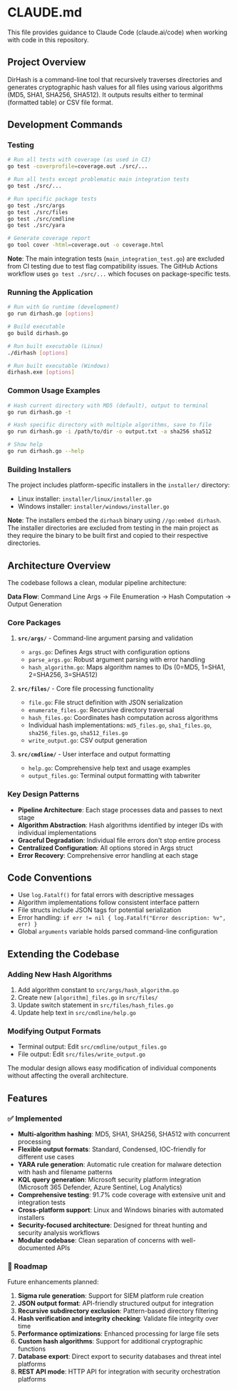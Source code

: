 # CLAUDE.md

This file provides guidance to Claude Code (claude.ai/code) when working with code in this repository.

## Project Overview

DirHash is a command-line tool that recursively traverses directories and generates cryptographic hash values for all files using various algorithms (MD5, SHA1, SHA256, SHA512). It outputs results either to terminal (formatted table) or CSV file format.

## Development Commands

### Testing
```bash
# Run all tests with coverage (as used in CI)
go test -coverprofile=coverage.out ./src/...

# Run all tests except problematic main integration tests
go test ./src/...

# Run specific package tests
go test ./src/args
go test ./src/files
go test ./src/cmdline
go test ./src/yara

# Generate coverage report
go tool cover -html=coverage.out -o coverage.html
```

**Note**: The main integration tests (`main_integration_test.go`) are excluded from CI testing due to test flag compatibility issues. The GitHub Actions workflow uses `go test ./src/...` which focuses on package-specific tests.

### Running the Application
```bash
# Run with Go runtime (development)
go run dirhash.go [options]

# Build executable
go build dirhash.go

# Run built executable (Linux)
./dirhash [options]

# Run built executable (Windows)  
dirhash.exe [options]
```

### Common Usage Examples
```bash
# Hash current directory with MD5 (default), output to terminal
go run dirhash.go -t

# Hash specific directory with multiple algorithms, save to file
go run dirhash.go -i /path/to/dir -o output.txt -a sha256 sha512

# Show help
go run dirhash.go --help
```

### Building Installers
The project includes platform-specific installers in the `installer/` directory:
- Linux installer: `installer/linux/installer.go`
- Windows installer: `installer/windows/installer.go`

**Note**: The installers embed the `dirhash` binary using `//go:embed dirhash`. The installer directories are excluded from testing in the main project as they require the binary to be built first and copied to their respective directories.

## Architecture Overview

The codebase follows a clean, modular pipeline architecture:

**Data Flow**: Command Line Args → File Enumeration → Hash Computation → Output Generation

### Core Packages

1. **`src/args/`** - Command-line argument parsing and validation
   - `args.go`: Defines Args struct with configuration options
   - `parse_args.go`: Robust argument parsing with error handling
   - `hash_algorithm.go`: Maps algorithm names to IDs (0=MD5, 1=SHA1, 2=SHA256, 3=SHA512)

2. **`src/files/`** - Core file processing functionality  
   - `file.go`: File struct definition with JSON serialization
   - `enumerate_files.go`: Recursive directory traversal
   - `hash_files.go`: Coordinates hash computation across algorithms
   - Individual hash implementations: `md5_files.go`, `sha1_files.go`, `sha256_files.go`, `sha512_files.go`
   - `write_output.go`: CSV output generation

3. **`src/cmdline/`** - User interface and output formatting
   - `help.go`: Comprehensive help text and usage examples
   - `output_files.go`: Terminal output formatting with tabwriter

### Key Design Patterns

- **Pipeline Architecture**: Each stage processes data and passes to next stage
- **Algorithm Abstraction**: Hash algorithms identified by integer IDs with individual implementations
- **Graceful Degradation**: Individual file errors don't stop entire process
- **Centralized Configuration**: All options stored in Args struct
- **Error Recovery**: Comprehensive error handling at each stage

## Code Conventions

- Use `log.Fatalf()` for fatal errors with descriptive messages
- Algorithm implementations follow consistent interface pattern
- File structs include JSON tags for potential serialization
- Error handling: `if err != nil { log.Fatalf("Error description: %v", err) }`
- Global `arguments` variable holds parsed command-line configuration

## Extending the Codebase

### Adding New Hash Algorithms
1. Add algorithm constant to `src/args/hash_algorithm.go`
2. Create new `[algorithm]_files.go` in `src/files/`
3. Update switch statement in `src/files/hash_files.go`
4. Update help text in `src/cmdline/help.go`

### Modifying Output Formats
- Terminal output: Edit `src/cmdline/output_files.go`
- File output: Edit `src/files/write_output.go`

The modular design allows easy modification of individual components without affecting the overall architecture.

## Features

### ✅ Implemented
- **Multi-algorithm hashing**: MD5, SHA1, SHA256, SHA512 with concurrent processing
- **Flexible output formats**: Standard, Condensed, IOC-friendly for different use cases
- **YARA rule generation**: Automatic rule creation for malware detection with hash and filename patterns
- **KQL query generation**: Microsoft security platform integration (Microsoft 365 Defender, Azure Sentinel, Log Analytics)
- **Comprehensive testing**: 91.7% code coverage with extensive unit and integration tests
- **Cross-platform support**: Linux and Windows binaries with automated installers
- **Security-focused architecture**: Designed for threat hunting and security analysis workflows
- **Modular codebase**: Clean separation of concerns with well-documented APIs

### 🔮 Roadmap
Future enhancements planned:
1. **Sigma rule generation**: Support for SIEM platform rule creation
2. **JSON output format**: API-friendly structured output for integration
3. **Recursive subdirectory exclusion**: Pattern-based directory filtering
4. **Hash verification and integrity checking**: Validate file integrity over time
5. **Performance optimizations**: Enhanced processing for large file sets
6. **Custom hash algorithms**: Support for additional cryptographic functions
7. **Database export**: Direct export to security databases and threat intel platforms
8. **REST API mode**: HTTP API for integration with security orchestration platforms